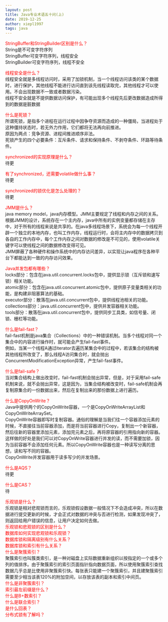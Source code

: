 ```yaml
---
layout: post
title: Java专业术语五十问(上)
date: 2019-12-25
author: xiepl1997
tags: java
---
```


<font color="#FF0000">StringBuffer和StringBuilder区别是什么？</font>  
String是不可变字符序列  
StringBuffer可变字符序列，线程安全  
StringBuilder可变字符序列，线程不安全  

<font color="#FF0000">线程安全是什么？</font>  
线程安全就是多线程访问时，采用了加锁机制，当一个线程访问该类的某个数据时，进行保护，其他线程不能进行访问直到该先线程读取完，其他线程才可以使用。不会出现数据不一致或者数据污染。  
线程不安全就是不提供数据访问保护，有可能出现多个线程先后更改数据造成所得到的数据是脏数据  

<font color="#FF0000">什么是死锁？</font>  
所谓死锁，是指多个进程在运行过程中因争夺资源而造成的一种僵局，当进程处于这种僵持状态时，若无外力作用，它们都将无法再向前推进。  
原因为两点：竞争资源、进程间推进顺序非法。  
死锁产生的四个必要条件：互斥条件、请求和保持条件、不剥夺条件、环路等待条件。  

<font color="#FF0000">synchronized的实现原理是什么？</font>  
待更  

<font color="#FF0000">有了synchronized，还需要volatile做什么事？</font>  
待更  

<font color="#FF0000">synchronized的锁优化是怎么处理的？</font>  
待更  

<font color="#FF0000">JMM是什么？</font>  
java memory model，java内存模型。JMM主要规定了线程和内存之间的关系。根据JMM的设计，系统存在一个主内存，java中所有的实例变量都存储在主存中，对于所有的线程来说是共享的。在java多线程场景下，系统会为每一个线程开辟一个独立的本地内存，也叫工作内存，线程运行时，会将主内存中的数据拷贝到各自的工作内存中，每个工作内存之间对数据的修改是不可见的，使用volatile关键字可以使线程之间的数据修改变得可见。  
JMM屏蔽了各种硬件和操作系统中的内存访问差异，以实现让java程序在各种平台下都能达到一致的内存访问效果。  

<font color="#FF0000">Java并发包都有哪些？</font>  
locks部分：包含在java.util.concurrent.locks包中，提供显示锁（互斥锁和速写锁）相关功能。  
atomic部分：包含在java.util.concurrent.atomic包中，提供原子变量类相关的功能，是构建非阻塞算法的基础。  
executor部分：散落在java.util.concurrent包中，提供线程池相关的功能。  
collections部分：java.util.concurrent包中，提供并发容器相关功能。  
tools部分：散落在java.util.concurrent包中，提供同步工具类，如信号量、闭锁、栅栏等功能。  

<font color="#FF0000">什么是fail-fast？</font>  
fail-fast机制是java集合（Collections）中的一种错误机制。当多个线程对同一个集合中的内容进行操作时，就可能会产生fail-fast事件。  
例如，当某一个线程A通过iterator去遍历某集合中的过程中，若该集合的结构被其他线程所改变了，那么线程A访问集合时，就会抛出ConcurrentModificationException异常，产生fail-fast事件。  

<font color="#FF0000">什么是fail-safe？</font>  
当对集合结构上做出改变时，fail-fast机制会抛出异常，但是，对于采用fail-safe机制来说，就不会抛出异常，这是因为，当集合结构被改变时，fail-safe机制会再复制原集合的一份数据出来，然后在复制出来的那份数据上进行遍历。  

<font color="#FF0000">什么是CopyOnWrite？</font>  
Java中提供两个的CopyOnWrite容器，一个是CopyOnWriteArrayList和CopyOnWriteArraySet。  
CopyOnWrite容器即写时复制容器。通俗的理解是当我们往一个容器添加元素的时候，不直接往当前容器添加，而是将当前容器进行Copy，复制出一个新容器，然后往新的容器里添加元素，添加完元素之后，再将原容器的引用指向新的容器。这样做的好处是我们可以对CopyOnWrite容器进行并发的读，而不需要加锁，因为当前容器不会添加任何元素。所以CopyOnWrite容器也是一种读写分离的思想，读和写不同的容器。  
CopyOnWrite并发容器用于读多写少的并发场景。  

<font color="#FF0000">什么是AQS？</font>  
待更  

<font color="#FF0000">什么是CAS？</font>  
待  

<font color="#FF0000">乐观锁是什么？</font>  
乐观锁是相对悲观锁而言的，乐观锁假设数据一般情况下不会造成冲突，所以在数据进行提交更新的时候，才会正式对数据的冲突与否进行检测，如果发现冲突了，则返回给用户错误的信息，让用户决定如何去做。  
<font color="#FF0000">乐观锁和悲观锁的区别是什么？</font>  
<font color="#FF0000">数据库如何实现悲观锁和乐观锁？</font>  
<font color="#FF0000">数据库锁和隔离级别有什么关系？</font>  
<font color="#FF0000">数据库锁和索引有什么关系？</font>  
<font color="#FF0000">什么是聚簇索引？</font>  
聚簇索引也叫簇类索引，是一种对磁盘上实际数据重新组织以按指定的一个或多个列的值排序。由于聚簇索引的索引页面指针指向数据页面，所以使用聚簇索引查找数据几乎总是比使用非聚簇索引快。每张表只能建一个聚簇索引，并且建聚簇索引需要至少相当该表120%的附加空间，以存放该表的副本和索引中间页。  
<font color="#FF0000">什么是非聚簇索引？</font>  
<font color="#FF0000">索引最左前缀是什么？</font>  
<font color="#FF0000">什么是B+数索引？</font>  
<font color="#FF0000">什么是联合索引？</font>  
<font color="#FF0000">是什么回表？</font>  
<font color="#FF0000">分布式锁有了解吗？</font>  
